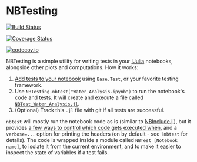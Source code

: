# NBTesting

[![Build Status](https://travis-ci.org/cstjean/NBTesting.jl.svg?branch=master)](https://travis-ci.org/cstjean/NBTesting.jl)

[![Coverage Status](https://coveralls.io/repos/cstjean/NBTesting.jl/badge.svg?branch=master&service=github)](https://coveralls.io/github/cstjean/NBTesting.jl?branch=master)

[![codecov.io](http://codecov.io/github/cstjean/NBTesting.jl/coverage.svg?branch=master)](http://codecov.io/github/cstjean/NBTesting.jl?branch=master)

NBTesting is a simple utility for writing tests in your
[IJulia](https://github.com/JuliaLang/IJulia.jl) notebooks, alongside other plots and
computations. How it works:

1. [Add tests to your notebook](test/Water_Analysis.ipynb) using `Base.Test`, or your
favorite testing framework.
2. Use `NBTesting.nbtest("Water_Analysis.ipynb")` to run the notebook's code and
tests. It will create and execute a file called
[`NBTest_Water_Analysis.jl`](test/NBTest_Water_Analysis.jl).
3. (Optional) Track this `.jl` file with git if all tests are successful.

`nbtest` will mostly run the notebook code as is (similar to
[NBInclude.jl](https://github.com/stevengj/NBInclude.jl)), but it provides [a few ways to
control which code gets executed when](test/Water_Analysis.ipynb), and a `verbose=...`
option for printing the headers (on by default - see `?nbtest` for details). The code is
wrapped inside a module called `NBTest_[Notebook name]`, to isolate it from the current
environment, and to make it easier to inspect the state of variables if a test fails.
